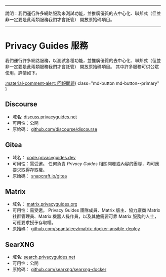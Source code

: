 - - -
說明：我們運行許多網路服務來測試功能，並推廣優質的去中心化、聯邦式（但並非一定要是此兩類服務我們才會託管） 開放原始碼項目。
- - -

# Privacy Guides 服務

我們運行許多網路服務，以測試各種功能，並推廣優質的去中心化、聯邦式（但並非一定要是此兩類服務我們才會託管） 開放原始碼項目。 其中許多服務可供公眾使用，詳情如下。

[:material-comment-alert: 回報問題](https://discuss.privacyguides.net/c/services/2){ class="md-button md-button--primary" }

## Discourse

- 域名: [discuss.privacyguides.net](https://discuss.privacyguides.net)
- 可用性：公開
- 原始碼： [github.com/discourse/discourse](https://github.com/discourse/discourse)

## Gitea

- 域名： [code.privacyguides.dev](https://code.privacyguides.dev)
- 可用性：需受邀。 任何負責 *Privacy Guides* 相關開發或內容的團隊，均可應要求取得存取權。
- 原始碼： [snapcraft.io/gitea](https://snapcraft.io/gitea)

## Matrix

- 域名： [matrix.privacyguides.org](https://matrix.privacyguides.org)
- 可用性：需受邀。 Privacy Guides 團隊成員、Matrix 版主、協力廠商 Matrix 社群管理員、Matrix 機器人操作員，以及其他需要可靠 Matrix 服務的人士，可應要求授予存取權。
- 原始碼： [github.com/spantaleev/matrix-docker-ansible-deploy](https://github.com/spantaleev/matrix-docker-ansible-deploy)

## SearXNG

- 域名: [search.privacyguides.net](https://search.privacyguides.net)
- 可用性：公開
- 原始碼： [github.com/searxng/searxng-docker](https://github.com/searxng/searxng-docker)

